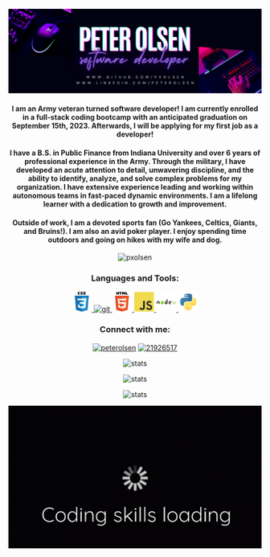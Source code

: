 <p align="center">
  <img src="olsen_banner4.png" alt="banner" />
</p>

<h4 align="center">I am an Army veteran turned software developer! I am currently enrolled in a full-stack coding bootcamp with an anticipated graduation on September 15th, 2023. Afterwards, I will be applying for my first job as a developer!</h4>

<h4 align="center">I have a B.S. in Public Finance from Indiana University and over 6 years of professional experience in the Army. Through the military, I have developed an acute attention to detail, unwavering discipline, and the ability to identify, analyze, and solve complex problems for my organization. I have extensive experience leading and working within autonomous teams in fast-paced dynamic environments. I am a lifelong learner with a dedication to growth and improvement.</h4>

<h4 align="center">Outside of work, I am a devoted sports fan (Go Yankees, Celtics, Giants, and Bruins!). I am also an avid poker player. I enjoy spending time outdoors and going on hikes with my wife and dog. </h4>

<p align="center"> <img src="https://komarev.com/ghpvc/?username=pxolsen&label=Profile%20views&color=0e75b6&style=flat" alt="pxolsen" /> </p>

<h3 align="center">Languages and Tools:</h3>
<p align="center"> <a href="https://www.w3schools.com/css/" target="_blank" rel="noreferrer"> <img src="https://raw.githubusercontent.com/devicons/devicon/master/icons/css3/css3-original-wordmark.svg" alt="css3" width="40" height="40"/> </a> <a href="https://git-scm.com/" target="_blank" rel="noreferrer"> <img src="https://www.vectorlogo.zone/logos/git-scm/git-scm-icon.svg" alt="git" width="40" height="40"/> </a> <a href="https://www.w3.org/html/" target="_blank" rel="noreferrer"> <img src="https://raw.githubusercontent.com/devicons/devicon/master/icons/html5/html5-original-wordmark.svg" alt="html5" width="40" height="40"/> </a> <a href="https://developer.mozilla.org/en-US/docs/Web/JavaScript" target="_blank" rel="noreferrer"> <img src="https://raw.githubusercontent.com/devicons/devicon/master/icons/javascript/javascript-original.svg" alt="javascript" width="40" height="40"/> </a> <a href="https://nodejs.org" target="_blank" rel="noreferrer"> <img src="https://raw.githubusercontent.com/devicons/devicon/master/icons/nodejs/nodejs-original-wordmark.svg" alt="nodejs" width="40" height="40"/> </a> <a href="https://www.python.org" target="_blank" rel="noreferrer"> <img src="https://raw.githubusercontent.com/devicons/devicon/master/icons/python/python-original.svg" alt="python" width="40" height="40"/> </a> </p>

<h3 align="center">Connect with me:</h3>
<p align="center">
<a href="https://linkedin.com/in/peterolsen" target="blank"><img align="center" src="https://raw.githubusercontent.com/rahuldkjain/github-profile-readme-generator/master/src/images/icons/Social/linked-in-alt.svg" alt="peterolsen" height="30" width="40" /></a>
<a href="https://stackoverflow.com/users/21926517" target="blank"><img align="center" src="https://raw.githubusercontent.com/rahuldkjain/github-profile-readme-generator/master/src/images/icons/Social/stack-overflow.svg" alt="21926517" height="30" width="40" /></a>
</p>

<p align="center">
  <img src="https://github-readme-stats.vercel.app/api/top-langs?username=pxolsen&show_icons=true&locale=en&layout=compact" alt="stats" />
</p>

<p align="center">
  <img src="https://github-readme-stats.vercel.app/api?username=pxolsen&show_icons=true&locale=en" alt="stats" />
</p>

<p align="center">
  <img src="https://github-readme-streak-stats.herokuapp.com/?user=pxolsen&" alt="stats" />
</p>


<p align="center">
  <img src="gh_gif.gif" alt="animated" />
</p>
